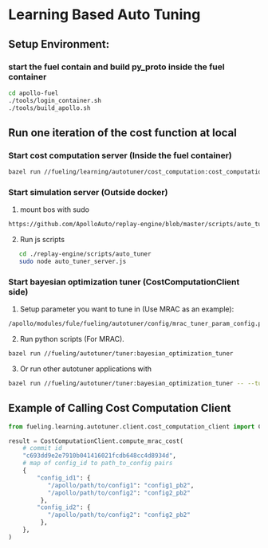# Learning Based Auto Tuning

## Setup Environment:

### start the fuel contain and build py_proto inside the fuel container
```bash
cd apollo-fuel
./tools/login_container.sh
./tools/build_apollo.sh
```

## Run one iteration of the cost function at local

### Start cost computation server (**Inside the fuel container**)
```bash
bazel run //fueling/learning/autotuner/cost_computation:cost_computation_server
```

### Start simulation server (**Outside docker**)

1. mount bos with sudo
```bash
https://github.com/ApolloAuto/replay-engine/blob/master/scripts/auto_tuner/start_sim_service.sh#L5      line 5 and 6 here
```

2. Run js scripts
```bash
   cd ./replay-engine/scripts/auto_tuner
   sudo node auto_tuner_server.js
```

### Start bayesian optimization tuner (CostComputationClient side)

1. Setup parameter you want to tune in (Use MRAC as an example):
```bash
/apollo/modules/fule/fueling/autotuner/config/mrac_tuner_param_config.pb.txt
```

2. Run python scripts (For MRAC).
```bash
bazel run //fueling/autotuner/tuner:bayesian_optimization_tuner
```

3. Or run other autotuner applications with
```bash
bazel run //fueling/autotuner/tuner:bayesian_optimization_tuner -- --tuner_param_config_filename=<user defined tuner_param_config>
```


## Example of Calling Cost Computation Client
```python
from fueling.learning.autotuner.client.cost_computation_client import CostComputationClient

result = CostComputationClient.compute_mrac_cost(
    # commit id
    "c693dd9e2e7910b041416021fcdb648cc4d8934d",
    # map of config_id to path_to_config pairs
    {
        "config_id1": {
           "/apollo/path/to/config1": "config1_pb2",
           "/apollo/path/to/config2": "config2_pb2"
         },
        "config_id2": {
           "/apollo/path/to/config2": "config2_pb2"
         },
    },
)
```
